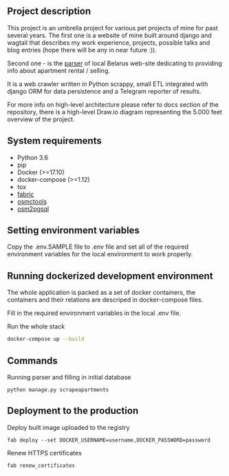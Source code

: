 Project description
---
This project is an umbrella project for various pet projects of mine for past several years.
The first one is a website of mine built around django and wagtail that describes my work experience,
projects, possible talks and blog entries (hope there will be any in near future :)).

Second one - is the [parser](https://github.com/MrLokans/onliner-agent-finder) of local Belarus web-site dedicating to providing info about apartment rental / selling.

It is a web crawler written in Python scrappy, small ETL integrated with django ORM for data persistence and a Telegram reporter of results.

For more info on high-level architecture please refer to docs section of the repository, there is a high-level Draw.io diagram representing the 5.000 feet overview of the project.

System requirements
---
- Python 3.6
- pip
- Docker (>=17.10)
- docker-compose (>=1.12)
- tox
- [fabric](http://www.fabfile.org/)
- [osmctools](https://packages.debian.org/search?keywords=osmctools)
- [osm2pgsql](https://wiki.openstreetmap.org/wiki/Osm2pgsql)


Setting environment variables
---
Copy the .env.SAMPLE file to .env file and set all of the required
environment variables for the local environment to work properly.


Running dockerized development environment
-------
The whole application is packed as a set of docker containers, the containers and their relations are
descriped in docker-compose files.

Fill in the required environment variables in the local .env file.

Run the whole stack
```bash
docker-compose up --build
```

Commands
---
Running parser and filling in initial database
```
python manage.py scrapeapartments
```

Deployment to the production
---
Deploy built image uploaded to the registry
```
fab deploy --set DOCKER_USERNAME=username,DOCKER_PASSWORD=password
```

Renew HTTPS certificates
```
fab renew_certificates
```
